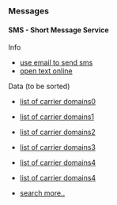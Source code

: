 ### Messages

#### SMS - Short Message Service

Info

- [use email to send sms](https://www.howtogeek.com/howto/27051/use-email-to-send-text-messages-sms-to-mobile-phones-for-free/)
- [open text online](https://www.opentextingonline.com/emailtotext.aspx)

Data (to be sorted)

- [list of carrier domains0](https://www.sweetnam.eu/index.php/List_of_Internet_to_SMS_gateways)
- [list of carrier domains1](https://kb.sandisk.com/app/answers/detail/a_id/17056/~/list-of-mobile-carrier-gateway-addresses)
- [list of carrier domains2](https://avtech.com/articles/138/list-of-email-to-sms-addresses/)
- [list of carrier domains3](https://themacadmin.com/2013/07/01/email-to-sms-gateways/)
- [list of carrier domains4](http://smsemailgateway.com/)
- [list of carrier domains4](http://basicstate.com/htm/page.htm)

- [search more..](https://www.google.com/search?q=sms+carrier+domains&client=firefox-b-ab&ei=BXVlW-60Os7OwAK1yKPgCQ&start=10&sa=N&biw=1920&bih=952)
